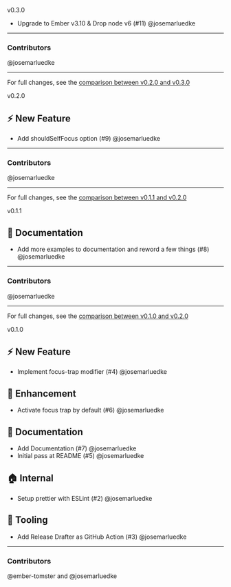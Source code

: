 v0.3.0

- Upgrade to Ember v3.10 & Drop node v6 (#11) @josemarluedke


***

### Contributors

@josemarluedke

***

For full changes, see the [comparison between v0.2.0 and v0.3.0](https://github.com/josemarluedke/ember-focus-trap/compare/v0.2.0...v0.3.0)


v0.2.0

## :zap: New Feature

- Add shouldSelfFocus option (#9) @josemarluedke

***

### Contributors

@josemarluedke

***

For full changes, see the [comparison between v0.1.1 and v0.2.0](https://github.com/josemarluedke/ember-focus-trap/compare/v0.1.1...v0.2.0)


v0.1.1

## :memo: Documentation

- Add more examples to documentation and reword a few things (#8) @josemarluedke



***

### Contributors

@josemarluedke

***

For full changes, see the [comparison between v0.1.0 and v0.2.0](https://github.com/josemarluedke/ember-focus-trap/compare/v0.1.0...v0.2.0)


v0.1.0

## :zap: New Feature

- Implement focus-trap modifier (#4) @josemarluedke

## :rocket: Enhancement

- Activate focus trap by default (#6) @josemarluedke

## :memo: Documentation

- Add Documentation (#7) @josemarluedke
- Initial pass at README (#5) @josemarluedke

## :house: Internal

- Setup prettier with ESLint (#2) @josemarluedke

## :wrench: Tooling

- Add Release Drafter as GitHub Action (#3) @josemarluedke


***

### Contributors

@ember-tomster and @josemarluedke

